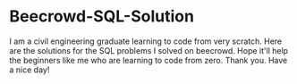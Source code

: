 # Beecrowd-SQL-Solution
I am a civil engineering graduate learning to code from very scratch. 
Here are the solutions for the SQL problems I solved on beecrowd. Hope it'll help the beginners like me who are learning to code from zero.
Thank you. Have a nice day!
